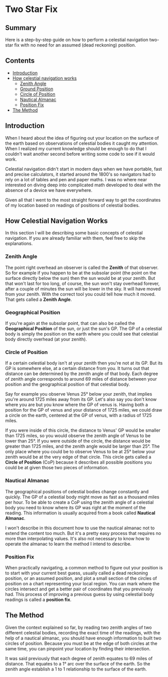 # Two Star Fix

## Summary

Here is a step-by-step guide on how to perform a celestial navigation two-star fix with no need for an assumed (dead reckoning) position.

## Contents

- [Introduction](#introduction)
- [How celestial navigation works](#how-celestial-navigation-works)
    - [Zenith Angle](#zenith-angle)
    - [Ground Position](#ground-position)
    - [Circle of Position](#circle-of-position)
    - [Nautical Almanac](#nautical-almanac)
    - [Position Fix](#position-fix)
- [The Method](#the-method)

## Introduction

When I heard about the idea of figuring out your location on the surface of the earth based on observations of celestial bodies it caught my attention. When I realized my current knowledge should be enough to do that I couldn't wait another second before writing some code to see if it would work.

Celestial navigation didn't start in modern days when we have portable, fast and precise calculators, it started around the 1800's so navigators had to rely on a lot of tables and pen and paper maths. I was no where near interested on diving deep into complicated math developed to deal with the absence of a device we have everywhere.

Given all that I went to the most straight forward way to get the coordinates of my location based on readings of positions of celestial bodies.

## How Celestial Navigation Works

In this section I will be describing some basic concepts of celestial navigation. If you are already familiar with them, feel free to skip the explanations.

### Zenith Angle

The point right overhead an observer is called the **Zenith** of that observer. So for example if you happen to be at the subsolar point (the point on the surface directly below the sun) then the sun would be at your zenith. But that won't last for too long, of course, the sun won't stay overhead forever, after a couple of minutes the sun will be lower in the sky. It will have moved from your zenith. With the correct tool you could tell how much it moved. That gets called a **Zenith Angle**.

### Geographical Position

If you're again at the subsolar point, that can also be called the **Geographical Position** of the sun, or just the sun's GP. The GP of a celestial body is simply the position on the earth where you could see that celestial body directly overhead (at your zenith).

### Circle of Position

If a certain celestial body isn't at your zenith then you're not at its GP. But its GP is somewhere else, at a certain distance from you. It turns out that distance can be determined by the zenith angle of that body. Each degree of zenith angle corresponds to around 69 miles of distance between your position and the geographical position of that celestial body.

Say for example you observe Venus 25° below your zenith, that implies you're around 1725 miles away from its GP. Let's also say you don't know where you are but you know where the GP of venus is. Having both a position for the GP of venus and your distance of 1725 miles, we could draw a circle on the earth, centered at the GP of venus, with a radius of 1725 miles.

If you were inside of this circle, the distance to Venus' GP would be smaller than 1725 miles, so you would observe the zenith angle of Venus to be lower than 25°. If you were outside of the circle, the distance would be greater than 1725 miles, and the zenith angle would be larger than 25°. The only place where you could be to observe Venus to be at 25° below your zenith would be at the very edge of that circle. This circle gets called a **Circle of Position** (CoP) because it describes all possible positions you could be at given those two pieces of information.

### Nautical Almanac

The geographical positions of celestial bodies change constantly and quickly. The GP of a celestial body might move as fast as a thousand miles per hour. To be able to create a CoP using the zenith angle of a celestial body you need to know where its GP was right at the moment of the reading. This information is usually acquired from a book called **Nautical Almanac**.

I won't describe in this document how to use the nautical almanac not to extend the content too much. But it's a pretty easy process that requires no more than interpolating values. It's also not necessary to know how to operate the almanac to learn the method I intend to describe.

### Position Fix

When practically navigating, a common method to figure out your position is to start with your current best guess, usually called a dead reckoning position, or an assumed position, and plot a small section of the circles of position on a chart representing your local region. You can mark where the circles intersect and get a better pair of coordinates that you previously had. This process of improving a previous guess by using celestial body readings is called a **position fix**.

## The Method

Given the context explained so far, by reading two zenith angles of two different celestial bodies, recording the exact time of the readings, with the help of a nautical almanac, you should have enough information to built two circles of position. Because you must be at the edge of both circles at the same time, you can pinpoint your location by finding their intersection.

It was said previously that each degree of zenith equates to 69 miles of distance. That equates to a 1° arc over the surface of the earth. So the zenith angle establish a 1 to 1 relationship to the surface of the earth.
